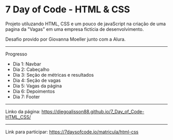 <h1>7 Day of Code - HTML & CSS</h1>

<p>Projeto utiluzando HTML, CSS e um pouco de javaScript na criação de uma pagina da "Vagas" em uma empresa fictícia de desenvolvimento.</p>
<p>Desafio provido por Giovanna Moeller junto com a Alura.</p>

<hr>

<p>Progresso</p>
<ul>
  <li>Dia 1: Navbar</li>
  <li>Dia 2: Cabeçalho</li>
  <li>Dia 3: Seção de métricas e resultados</li>
  <li>Dia 4: Seção de vagas</li>
  <li>Dia 5: Vagas da página</li>
  <li>Dia 6: Depoimentos</li>
  <li>Dia 7: Footer</li>
</ul>

<hr>

Linko da página: https://diegoalisson88.github.io/7_Day_of_Code-HTML_CSS/

<hr>

Link para participar: https://7daysofcode.io/matricula/html-css
